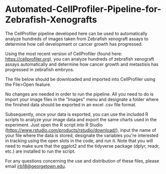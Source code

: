 # Automated-CellProfiler-Pipeline-for-Zebrafish-Xenografts
The CellProfiler pipeline developed here can be used to automatically analyze hundreds of images taken from Zebrafish xenograft assays to determine how cell development or cancer growth has progressed.

Using the most recent version of CellProfiler (found here: https://cellprofiler.org), you can analyze hundreds of zebrafish xenograft assays automatically and determine how cancer growth and metastisis has progressed in zebrafish embryos. 

The file below should be downloaded and imported into CellProfiler using the File>Open feature. 

No changes are needed in order to run the pipeline. All you need to do is import your image files in the "Images" menu and designate a folder where the finished data should be exported in an excel .csv file format. 

Subsequently, once your data is exported, you can use the included R scripts to analyze your image data and export the same charts used in the experiment. Just open the R script into R Studio (https://www.rstudio.com/products/rstudio/download/), input the name of your file where the data is stored, designate the variables you're interested in tracking using the open slots in the code, and run it. 
  Note that you will need to make sure that the ggplot2 and the tidyverse package (dplyr, readr, etc.) are installed to run the script. 

For any questions concerning the use and distribution of these files, please email [irb18@georgetown.edu](url).
